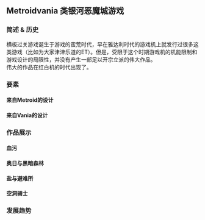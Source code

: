 Metroidvania 类银河恶魔城游戏
---------------------------------
### 简述 & 历史
横板过关游戏诞生于游戏的蛮荒时代，早在雅达利时代的游戏机上就发行过很多这类游戏（比如为大家津津乐道的ET）。但是，受限于这个时期游戏机的机能限制和游戏设计的局限性，并没有产生一部足以开宗立派的伟大作品。<br>
伟大的作品在红白机的时代出现了。<br>



### 要素

#### 来自Metroid的设计

#### 来自Vania的设计

### 作品展示

#### 血污

#### 奥日与黑暗森林

#### 盐与避难所

#### 空洞骑士

### 发展趋势

